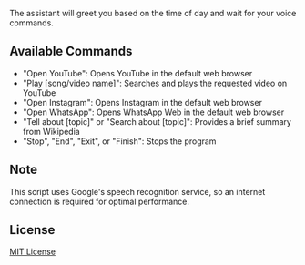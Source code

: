The assistant will greet you based on the time of day and wait for your voice commands.

## Available Commands

- "Open YouTube": Opens YouTube in the default web browser
- "Play [song/video name]": Searches and plays the requested video on YouTube
- "Open Instagram": Opens Instagram in the default web browser
- "Open WhatsApp": Opens WhatsApp Web in the default web browser
- "Tell about [topic]" or "Search about [topic]": Provides a brief summary from Wikipedia
- "Stop", "End", "Exit", or "Finish": Stops the program

## Note

This script uses Google's speech recognition service, so an internet connection is required for optimal performance.

## License

[MIT License](https://opensource.org/licenses/MIT)
